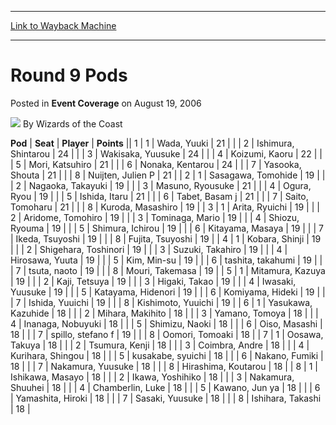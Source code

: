 
---
[Link to Wayback Machine](https://web.archive.org/web/20211024113036/https://magic.wizards.com/en/articles/archive/event-coverage/round-9-pods-2006-08-19)

[_metadata_:author]:- "Wizards of the Coast"
[_metadata_:description]:- "PodSeatPlayerPoints11Wada, Yuuki21 2Ishimura, Shintarou24 3Wakisaka, Yuusuke24 4Koizumi, Kaoru22 5Mori, Katsuhiro21 6Nonaka, Kentarou24 7Yasooka, Shouta21 8Nuijten, Julien P2121Sasagawa, Tomohide19 2Nagaoka, Takayuki19 3Masuno, Ryousuke21 4Ogura, Ryou19 5Ishida, Itaru21 6Tabet, Basam j21 7Saito, Tomoharu21 8Kuroda, Masashiro1931Arita, Ryuichi19 2Aridome, Tomohiro19 3Tominaga,"
[_metadata_:generator]:- "Drupal 7 (http://drupal.org)"
[_metadata_:node]:- "557756"
[_metadata_:publish_date]:- "2006-08-19"
[_metadata_:source]:- "div-main-content"
[_metadata_:title]:- "Round 9 Pods"
[_metadata_:wayback_capture_timestamp]:- "2021-10-24 11:30:36"
[_metadata_:wayback_raw_url]:- "https://web.archive.org/web/20211024113036id_/https://magic.wizards.com/en/articles/archive/event-coverage/round-9-pods-2006-08-19"
[_metadata_:wayback_url]:- "https://magic.wizards.com/en/articles/archive/event-coverage/round-9-pods-2006-08-19"
---


Round 9 Pods
============



 Posted in **Event Coverage**
 on August 19, 2006 






![](https://media.magic.wizards.com/styles/auth_small/public/images/person/wizards_author.jpg)
By Wizards of the Coast













 **Pod** | **Seat** | **Player** | **Points** || 1 | 1 | Wada, Yuuki | 21 |
|  | 2 | Ishimura, Shintarou | 24 |
|  | 3 | Wakisaka, Yuusuke | 24 |
|  | 4 | Koizumi, Kaoru | 22 |
|  | 5 | Mori, Katsuhiro | 21 |
|  | 6 | Nonaka, Kentarou | 24 |
|  | 7 | Yasooka, Shouta | 21 |
|  | 8 | Nuijten, Julien P | 21 |
| 2 | 1 | Sasagawa, Tomohide | 19 |
|  | 2 | Nagaoka, Takayuki | 19 |
|  | 3 | Masuno, Ryousuke | 21 |
|  | 4 | Ogura, Ryou | 19 |
|  | 5 | Ishida, Itaru | 21 |
|  | 6 | Tabet, Basam j | 21 |
|  | 7 | Saito, Tomoharu | 21 |
|  | 8 | Kuroda, Masashiro | 19 |
| 3 | 1 | Arita, Ryuichi | 19 |
|  | 2 | Aridome, Tomohiro | 19 |
|  | 3 | Tominaga, Mario | 19 |
|  | 4 | Shiozu, Ryouma | 19 |
|  | 5 | Shimura, Ichirou | 19 |
|  | 6 | Kitayama, Masaya | 19 |
|  | 7 | Ikeda, Tsuyoshi | 19 |
|  | 8 | Fujita, Tsuyoshi | 19 |
| 4 | 1 | Kobara, Shinji | 19 |
|  | 2 | Shigehara, Toshinori | 19 |
|  | 3 | Suzuki, Takahiro | 19 |
|  | 4 | Hirosawa, Yuuta | 19 |
|  | 5 | Kim, Min-su | 19 |
|  | 6 | tashita, takahumi | 19 |
|  | 7 | tsuta, naoto | 19 |
|  | 8 | Mouri, Takemasa | 19 |
| 5 | 1 | Mitamura, Kazuya | 19 |
|  | 2 | Kaji, Tetsuya | 19 |
|  | 3 | Higaki, Takao | 19 |
|  | 4 | Iwasaki, Yuusuke | 19 |
|  | 5 | Katayama, Hidenori | 19 |
|  | 6 | Komiyama, Hideki | 19 |
|  | 7 | Ishida, Yuuichi | 19 |
|  | 8 | Kishimoto, Yuuichi | 19 |
| 6 | 1 | Yasukawa, Kazuhide | 18 |
|  | 2 | Mihara, Makihito | 18 |
|  | 3 | Yamano, Tomoya | 18 |
|  | 4 | Inanaga, Nobuyuki | 18 |
|  | 5 | Shimizu, Naoki | 18 |
|  | 6 | Oiso, Masashi | 18 |
|  | 7 | spillo, stefano f | 19 |
|  | 8 | Oomori, Tomoaki | 18 |
| 7 | 1 | Oosawa, Takuya | 18 |
|  | 2 | Tsumura, Kenji | 18 |
|  | 3 | Coimbra, Andre | 18 |
|  | 4 | Kurihara, Shingou | 18 |
|  | 5 | kusakabe, syuichi | 18 |
|  | 6 | Nakano, Fumiki | 18 |
|  | 7 | Nakamura, Yuusuke | 18 |
|  | 8 | Hirashima, Koutarou | 18 |
| 8 | 1 | Ishikawa, Masayo | 18 |
|  | 2 | Ikawa, Yoshihiko | 18 |
|  | 3 | Nakamura, Shuuhei | 18 |
|  | 4 | Chamberlin, Luke | 18 |
|  | 5 | Kawano, Jun ya | 18 |
|  | 6 | Yamashita, Hiroki | 18 |
|  | 7 | Sasaki, Yuusuke | 18 |
|  | 8 | Ishihara, Takashi | 18 |







